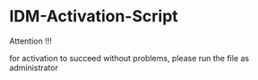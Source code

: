 # IDM-Activation-Script
Attention !!!

for activation to succeed without problems, please run the file as administrator
